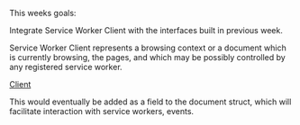 
This weeks goals: 

Integrate Service Worker Client with the interfaces built in previous week.

Service Worker Client represents a browsing context or a document which is currently browsing,
the pages, and which may be possibly controlled by any registered service worker.

[Client](https://slightlyoff.github.io/ServiceWorker/spec/service_worker/#client)

This would eventually be added as a field to the document struct, which will facilitate interaction with service workers, events.
